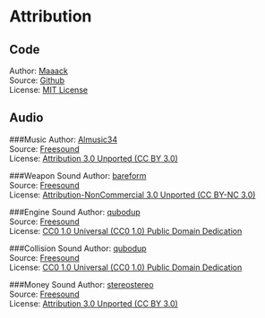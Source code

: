 # Attribution
## Code
Author: [Maaack](https://github.com/Maaack)  
Source: [Github](https://github.com/Maaack/Godot-Projecto-Primero)  
License: [MIT License](./LICENSE.md)

## Audio
###Music
Author: [Almusic34](https://freesound.org/people/Almusic34/)  
Source: [Freesound](https://freesound.org/people/bareform/sounds/218721/)  
License: [Attribution 3.0 Unported (CC BY 3.0)](https://creativecommons.org/licenses/by/3.0/#)

###Weapon Sound
Author: [bareform](https://freesound.org/people/bareform/)  
Source: [Freesound](https://freesound.org/people/bareform/sounds/218721/)  
License: [Attribution-NonCommercial 3.0 Unported (CC BY-NC 3.0)](https://creativecommons.org/licenses/by-nc/3.0/)

###Engine Sound
Author: [qubodup](https://freesound.org/people/qubodup/)  
Source: [Freesound](https://freesound.org/people/qubodup/sounds/146770/)  
License: [CC0 1.0 Universal (CC0 1.0)
Public Domain Dedication](https://creativecommons.org/publicdomain/zero/1.0/)

###Collision Sound
Author: [qubodup](https://freesound.org/people/qubodup/)  
Source: [Freesound](https://freesound.org/people/qubodup/sounds/67617/)  
License: [CC0 1.0 Universal (CC0 1.0)
Public Domain Dedication](https://creativecommons.org/publicdomain/zero/1.0/)

###Money Sound
Author: [stereostereo](https://freesound.org/people/stereostereo/)  
Source: [Freesound](https://freesound.org/people/stereostereo/sounds/124522/)  
License: [Attribution 3.0 Unported (CC BY 3.0)](https://creativecommons.org/licenses/by/3.0/#)